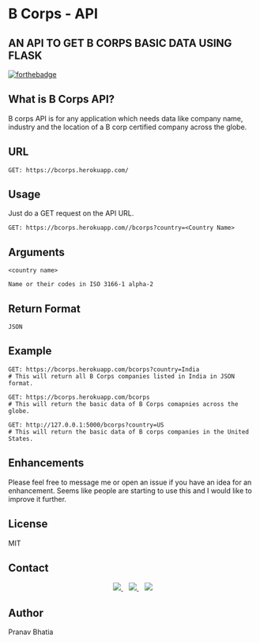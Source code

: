 # B Corps - API
## AN API TO GET B CORPS BASIC DATA USING FLASK
[![forthebadge](http://forthebadge.com/images/badges/made-with-python.svg)](https://github.com/PRANAVBHATIA1999/B-Corps-API)

## What is B Corps API?
B corps API is for any application which needs  data like company name, industry and the location of a B corp certified company across the globe.

## URL 

```
GET: https://bcorps.herokuapp.com/
```

## Usage
Just do a GET request on the API URL.
```
GET: https://bcorps.herokuapp.com//bcorps?country=<Country Name>
```

## Arguments
```
<country name>

Name or their codes in ISO 3166-1 alpha-2
```
## Return Format
```
JSON
```
## Example
```
GET: https://bcorps.herokuapp.com/bcorps?country=India
# This will return all B Corps companies listed in India in JSON format.
```

```
GET: https://bcorps.herokuapp.com/bcorps
# This will return the basic data of B Corps comapnies across the globe.
```

```
GET: http://127.0.0.1:5000/bcorps?country=US
# This will return the basic data of B corps companies in the United States.
```

## Enhancements
Please feel free to message me or open an issue if you have an idea for an enhancement. Seems like people are starting to use this and I would like to improve it further.

## License
MIT

## Contact 

<p align='center'>
<a href="https://twitter.com/pranavvbhatia">
  <img src="https://img.shields.io/badge/twitter-%231DA1F2.svg?&style=for-the-badge&logo=twitter&logoColor=white" />
</a>&nbsp;&nbsp;
<a href="https://www.linkedin.com/in/bhatiapranav/">
  <img src="https://img.shields.io/badge/linkedin-%230077B5.svg?&style=for-the-badge&logo=linkedin&logoColor=white" />
</a>&nbsp;&nbsp;
<a href="mailto:pranavbhtaia431999@gmail.com">
  <img src="https://img.shields.io/badge/email me-%23D14836.svg?&style=for-the-badge&logo=gmail&logoColor=white" />
</a>
</p>

## Author 
Pranav Bhatia